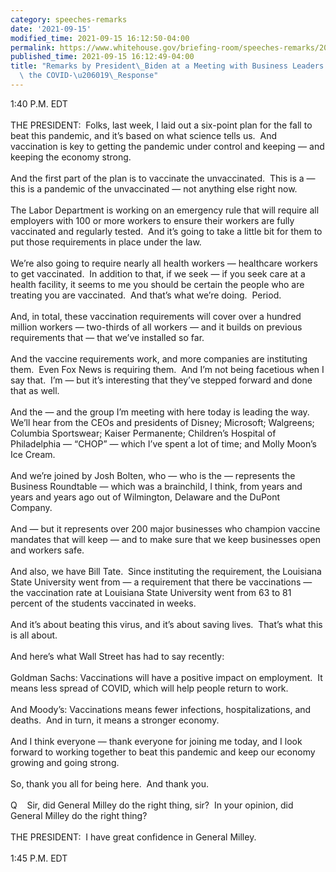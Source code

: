 ```yaml
---
category: speeches-remarks
date: '2021-09-15'
modified_time: 2021-09-15 16:12:50-04:00
permalink: https://www.whitehouse.gov/briefing-room/speeches-remarks/2021/09/15/remarks-by-president-biden-at-a-meeting-with-business-leaders-and-ceos-on-the-covid-19-response/
published_time: 2021-09-15 16:12:49-04:00
title: "Remarks by President\_Biden at a Meeting with Business Leaders and CEOs on\
  \ the COVID-\u206019\_Response"
---
```

 
1:40 P.M. EDT  
   
THE PRESIDENT:  Folks, last week, I laid out a six-point plan for the
fall to beat this pandemic, and it’s based on what science tells us. 
And vaccination is key to getting the pandemic under control and keeping
— and keeping the economy strong.   
   
And the first part of the plan is to vaccinate the unvaccinated.  This
is a — this is a pandemic of the unvaccinated — not anything else right
now.  
   
The Labor Department is working on an emergency rule that will require
all employers with 100 or more workers to ensure their workers are fully
vaccinated and regularly tested.  And it’s going to take a little bit
for them to put those requirements in place under the law.   
   
We’re also going to require nearly all health workers — healthcare
workers to get vaccinated.  In addition to that, if we seek — if you
seek care at a health facility, it seems to me you should be certain the
people who are treating you are vaccinated.  And that’s what we’re
doing.  Period.  
   
And, in total, these vaccination requirements will cover over a hundred
million workers — two-thirds of all workers — and it builds on previous
requirements that — that we’ve installed so far.  
   
And the vaccine requirements work, and more companies are instituting
them.  Even Fox News is requiring them.  And I’m not being facetious
when I say that.  I’m — but it’s interesting that they’ve stepped
forward and done that as well.  
   
And the — and the group I’m meeting with here today is leading the way. 
We’ll hear from the CEOs and presidents of Disney; Microsoft; Walgreens;
Columbia Sportswear; Kaiser Permanente; Children’s Hospital of
Philadelphia — “CHOP” — which I’ve spent a lot of time; and Molly Moon’s
Ice Cream.  
   
And we’re joined by Josh Bolten, who — who is the — represents the
Business Roundtable — which was a brainchild, I think, from years and
years and years ago out of Wilmington, Delaware and the DuPont
Company.   
   
And — but it represents over 200 major businesses who champion vaccine
mandates that will keep — and to make sure that we keep businesses open
and workers safe.  
   
And also, we have Bill Tate.  Since instituting the requirement, the
Louisiana State University went from — a requirement that there be
vaccinations — the vaccination rate at Louisiana State University went
from 63 to 81 percent of the students vaccinated in weeks.  
   
And it’s about beating this virus, and it’s about saving lives.  That’s
what this is all about.  
   
And here’s what Wall Street has had to say recently:  
   
Goldman Sachs: Vaccinations will have a positive impact on employment. 
It means less spread of COVID, which will help people return to work.  
   
And Moody’s: Vaccinations means fewer infections, hospitalizations, and
deaths.  And in turn, it means a stronger economy.  
   
And I think everyone — thank everyone for joining me today, and I look
forward to working together to beat this pandemic and keep our economy
growing and going strong.  
   
So, thank you all for being here.  And thank you.  
   
Q    Sir, did General Milley do the right thing, sir?  In your opinion,
did General Milley do the right thing?  
   
THE PRESIDENT:  I have great confidence in General Milley.  
   
1:45 P.M. EDT
